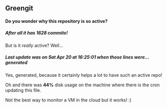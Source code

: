 ## Greengit

#### Do you wonder why this repository is so active?

##### After all it has 1628 commits!

But is it *really* active? Well...

##### Last update was on Sat Apr 20 at 16:25:01 when those lines were... generated

Yes, generated, because it certainly helps a lot to have such an active repo!

Oh and there was **44%** disk usage on the machine
where there is the cron updating this file.

Not the best way to monitor a VM in the cloud but it works! :)
